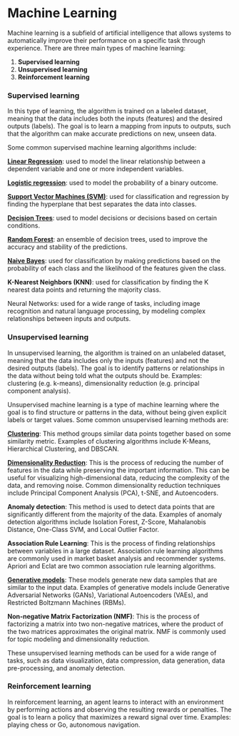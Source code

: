 # Machine Learning
Machine learning is a subfield of artificial intelligence that allows systems to automatically improve their performance on a specific task through experience. There are three main types of machine learning:

1. **Supervised learning**
2. **Unsupervised learning**
3. **Reinforcement learning**

### **Supervised learning** 
In this type of learning, the algorithm is trained on a labeled dataset, meaning that the data includes both the inputs (features) and the desired outputs (labels). The goal is to learn a mapping from inputs to outputs, such that the algorithm can make accurate predictions on new, unseen data. 

Some common supervised machine learning algorithms include:

**[Linear Regression](/LinearRegression.md)**: used to model the linear relationship between a dependent variable and one or more independent variables.

**[Logistic regression](/LogisticRegression.md)**: used to model the probability of a binary outcome.

**[Support Vector Machines (SVM)](/SVM.md)**: used for classification and regression by finding the hyperplane that best separates the data into classes.

**[Decision Trees](/DecisionTrees.md)**: used to model decisions or decisions based on certain conditions.

**[Random Forest](/RandomForest.md)**: an ensemble of decision trees, used to improve the accuracy and stability of the predictions.

**[Naive Bayes](/NaiveBayes.md)**: used for classification by making predictions based on the probability of each class and the likelihood of the features given the class.

**K-Nearest Neighbors (KNN)**: used for classification by finding the K nearest data points and returning the majority class.


Neural Networks: used for a wide range of tasks, including image recognition and natural language processing, by modeling complex relationships between inputs and outputs.

### **Unsupervised learning**
In unsupervised learning, the algorithm is trained on an unlabeled dataset, meaning that the data includes only the inputs (features) and not the desired outputs (labels). The goal is to identify patterns or relationships in the data without being told what the outputs should be. Examples: clustering (e.g. k-means), dimensionality reduction (e.g. principal component analysis).

Unsupervised machine learning is a type of machine learning where the goal is to find structure or patterns in the data, without being given explicit labels or target values. Some common unsupervised learning methods are:

**[Clustering](/Clustering.md)**: This method groups similar data points together based on some similarity metric. Examples of clustering algorithms include K-Means, Hierarchical Clustering, and DBSCAN.

**[Dimensionality Reduction](/DimensionalityReduction.md)**: This is the process of reducing the number of features in the data while preserving the important information. This can be useful for visualizing high-dimensional data, reducing the complexity of the data, and removing noise. Common dimensionality reduction techniques include Principal Component Analysis (PCA), t-SNE, and Autoencoders.

**Anomaly detection**: This method is used to detect data points that are significantly different from the majority of the data. Examples of anomaly detection algorithms include Isolation Forest, Z-Score, Mahalanobis Distance, One-Class SVM, and Local Outlier Factor.

**Association Rule Learning**: This is the process of finding relationships between variables in a large dataset. Association rule learning algorithms are commonly used in market basket analysis and recommender systems. Apriori and Eclat are two common association rule learning algorithms.

**[Generative models](/GenerativeModels.md)**: These models generate new data samples that are similar to the input data. Examples of generative models include Generative Adversarial Networks (GANs), Variational Autoencoders (VAEs), and Restricted Boltzmann Machines (RBMs).

**Non-negative Matrix Factorization (NMF)**: This is the process of factorizing a matrix into two non-negative matrices, where the product of the two matrices approximates the original matrix. NMF is commonly used for topic modeling and dimensionality reduction.

These unsupervised learning methods can be used for a wide range of tasks, such as data visualization, data compression, data generation, data pre-processing, and anomaly detection.


### **Reinforcement learning**
In reinforcement learning, an agent learns to interact with an environment by performing actions and observing the resulting rewards or penalties. The goal is to learn a policy that maximizes a reward signal over time. Examples: playing chess or Go, autonomous navigation.
